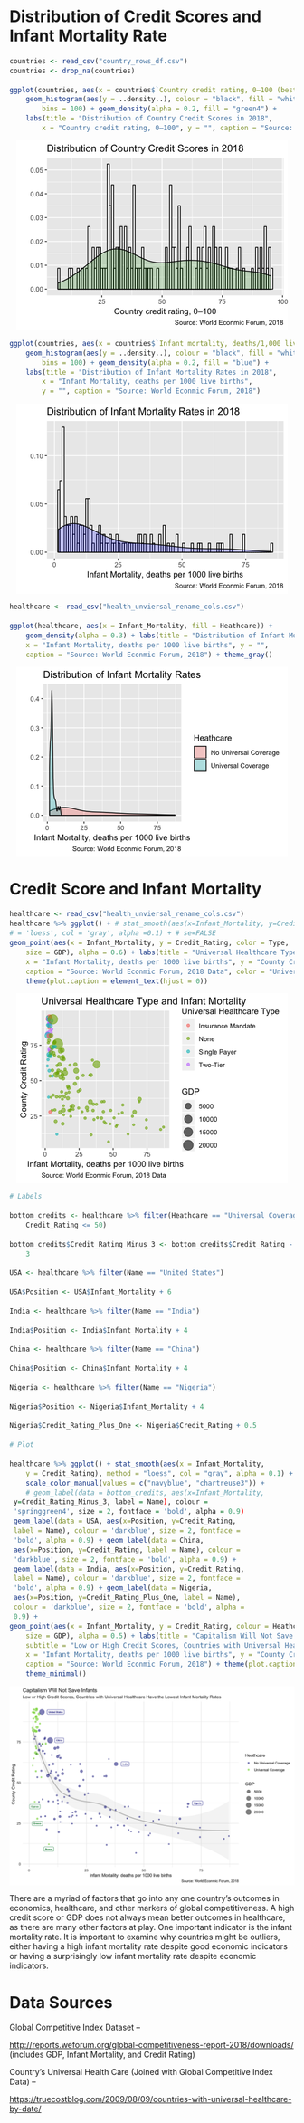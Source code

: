 
Distribution of Credit Scores and Infant Mortality Rate
=======================================================

``` r
countries <- read_csv("country_rows_df.csv")
countries <- drop_na(countries)

ggplot(countries, aes(x = countries$`Country credit rating, 0–100 (best)*`)) + 
    geom_histogram(aes(y = ..density..), colour = "black", fill = "white", 
        bins = 100) + geom_density(alpha = 0.2, fill = "green4") + 
    labs(title = "Distribution of Country Credit Scores in 2018", 
        x = "Country credit rating, 0–100", y = "", caption = "Source: World Econmic Forum, 2018")
```

<img src="Global_Metrics_files/figure-markdown_github/unnamed-chunk-1-1.png" style="display: block; margin: auto;" />

``` r
ggplot(countries, aes(x = countries$`Infant mortality, deaths/1,000 live births*`)) + 
    geom_histogram(aes(y = ..density..), colour = "black", fill = "white", 
        bins = 100) + geom_density(alpha = 0.2, fill = "blue") + 
    labs(title = "Distribution of Infant Mortality Rates in 2018", 
        x = "Infant Mortality, deaths per 1000 live births", 
        y = "", caption = "Source: World Econmic Forum, 2018")
```

<img src="Global_Metrics_files/figure-markdown_github/unnamed-chunk-2-1.png" style="display: block; margin: auto;" />

``` r
healthcare <- read_csv("health_unviersal_rename_cols.csv")

ggplot(healthcare, aes(x = Infant_Mortality, fill = Heathcare)) + 
    geom_density(alpha = 0.3) + labs(title = "Distribution of Infant Mortality Rates", 
    x = "Infant Mortality, deaths per 1000 live births", y = "", 
    caption = "Source: World Econmic Forum, 2018") + theme_gray()
```

<img src="Global_Metrics_files/figure-markdown_github/unnamed-chunk-3-1.png" style="display: block; margin: auto;" />

Credit Score and Infant Mortality
=================================

``` r
healthcare <- read_csv("health_unviersal_rename_cols.csv")
healthcare %>% ggplot() + # stat_smooth(aes(x=Infant_Mortality, y=Credit_Rating),method
# = 'loess', col = 'gray', alpha =0.1) + # se=FALSE
geom_point(aes(x = Infant_Mortality, y = Credit_Rating, color = Type, 
    size = GDP), alpha = 0.6) + labs(title = "Universal Healthcare Type and Infant Mortality", 
    x = "Infant Mortality, deaths per 1000 live births", y = "County Credit Rating", 
    caption = "Source: World Econmic Forum, 2018 Data", color = "Universal Healthcare Type") + 
    theme(plot.caption = element_text(hjust = 0))
```

<img src="Global_Metrics_files/figure-markdown_github/unnamed-chunk-4-1.png" style="display: block; margin: auto;" />

``` r
# Labels

bottom_credits <- healthcare %>% filter(Heathcare == "Universal Coverage" & 
    Credit_Rating <= 50)

bottom_credits$Credit_Rating_Minus_3 <- bottom_credits$Credit_Rating - 
    3

USA <- healthcare %>% filter(Name == "United States")

USA$Position <- USA$Infant_Mortality + 6

India <- healthcare %>% filter(Name == "India")

India$Position <- India$Infant_Mortality + 4

China <- healthcare %>% filter(Name == "China")

China$Position <- China$Infant_Mortality + 4

Nigeria <- healthcare %>% filter(Name == "Nigeria")

Nigeria$Position <- Nigeria$Infant_Mortality + 4

Nigeria$Credit_Rating_Plus_One <- Nigeria$Credit_Rating + 0.5

# Plot

healthcare %>% ggplot() + stat_smooth(aes(x = Infant_Mortality, 
    y = Credit_Rating), method = "loess", col = "gray", alpha = 0.1) + 
    scale_color_manual(values = c("navyblue", "chartreuse3")) + 
    # geom_label(data = bottom_credits, aes(x=Infant_Mortality,
 y=Credit_Rating_Minus_3, label = Name), colour =
 'springgreen4', size = 2, fontface = 'bold', alpha = 0.9)
 geom_label(data = USA, aes(x=Position, y=Credit_Rating,
 label = Name), colour = 'darkblue', size = 2, fontface =
 'bold', alpha = 0.9) + geom_label(data = China,
 aes(x=Position, y=Credit_Rating, label = Name), colour =
 'darkblue', size = 2, fontface = 'bold', alpha = 0.9) +
 geom_label(data = India, aes(x=Position, y=Credit_Rating,
 label = Name), colour = 'darkblue', size = 2, fontface =
 'bold', alpha = 0.9) + geom_label(data = Nigeria,
 aes(x=Position, y=Credit_Rating_Plus_One, label = Name),
 colour = 'darkblue', size = 2, fontface = 'bold', alpha =
 0.9) +
geom_point(aes(x = Infant_Mortality, y = Credit_Rating, colour = Heathcare, 
    size = GDP), alpha = 0.5) + labs(title = "Capitalism Will Not Save Infants", 
    subtitle = "Low or High Credit Scores, Countries with Universal Healthcare Have the Lowest Infant Mortality Rates", 
    x = "Infant Mortality, deaths per 1000 live births", y = "County Credit Rating", 
    caption = "Source: World Econmic Forum, 2018") + theme(plot.caption = element_text(hjust = 0)) + 
    theme_minimal()
```

<img src="Global_Metrics_files/figure-markdown_github/unnamed-chunk-5-1.png" style="display: block; margin: auto;" />

There are a myriad of factors that go into any one country’s outcomes in economics, healthcare, and other markers of global competitiveness. A high credit score or GDP does not always mean better outcomes in healthcare, as there are many other factors at play. One important indicator is the infant mortality rate. It is important to examine why countries might be outliers, either having a high infant mortality rate despite good economic indicators or having a surprisingly low infant mortality rate despite economic indicators.

Data Sources
============

Global Competitive Index Dataset –

<http://reports.weforum.org/global-competitiveness-report-2018/downloads/> (includes GDP, Infant Mortality, and Credit Rating)

Country’s Universal Health Care (Joined with Global Competitive Index Data) –

<https://truecostblog.com/2009/08/09/countries-with-universal-healthcare-by-date/>
